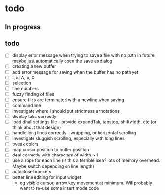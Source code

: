 # todo
## In progress

## todo
- [ ] display error message when trying to save a file with no path
  in future maybe just automatically open the save as dialog
- [ ] creating a new buffer
- [ ] add error message for saving when the buffer has no path yet
- [ ] I, a, A, o, O
- [ ] selection
- [ ] line numbers
- [ ] fuzzy finding of files
- [ ] ensure files are terminated with a newline when saving
- [ ] command line
- [ ] investigate where I should put strictness annotations
- [ ] display tabs correctly
- [ ] load dhall settings file - provide expandTab, tabstop, shiftwidth, etc (or think about that design)
- [ ] handle long lines correctly - wrapping, or horizontal scrolling
- [ ] investigate sluggish scrolling, especially with long lines
- [ ] tweak colors
- [ ] map cursor position to buffer position
- [ ] deal correctly with characters of width > 1
- [ ] use a rope for each line (is this a terrible idea? lots of memory overhead. Maybe switch depending on line length)
- [ ] autoclose brackets
- [ ] better line editing for input widget
  - eg visible cursor, arrow key movement at minimum. Will probably want to re-use some insert mode code
